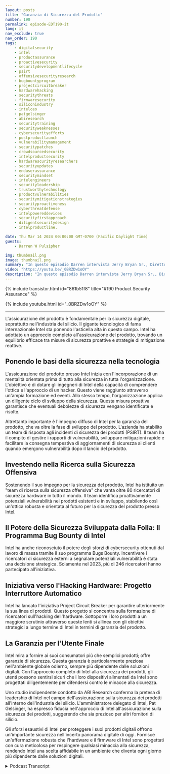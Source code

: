 ```yaml
---
layout: posts
title: "Garanzia di Sicurezza del Prodotto"
number: 190
permalink: episode-EDT190-it
lang: it
nav_exclude: true
nav_order: 190
tags:
    - digitalsecurity
    - intel
    - productassurance
    - proactivesecurity
    - securitydevelopmentlifecycle
    - psirt
    - offensivesecurityresearch
    - bugbountyprogram
    - projectcircuitbreaker
    - hardwarehacking
    - securitythreats
    - firmwaresecurity
    - siliconindustry
    - intelceo
    - patgelsinger
    - abiresearch
    - securitytraining
    - securityweaknesses
    - cybersecurityefforts
    - postproductlaunch
    - vulnerabilitymanagement
    - securitypatches
    - crowdsourcedsecurity
    - intelproductsecurity
    - hardwarescurityresearchers
    - securityupdates
    - enduserassurance
    - securitymindset
    - intelengineers
    - securityleadership
    - trustworthytechnology
    - productvulnerabilities
    - securitymitigationstrategies
    - securityproactiveness
    - cyberthreatdefense
    - intelpowereddevices
    - securityfirstapproach
    - diligentsecuritydesign
    - intelproductline.

date: Thu Mar 14 2024 00:00:00 GMT-0700 (Pacific Daylight Time)
guests:
    - Darren W Pulsipher

img: thumbnail.png
image: thumbnail.png
summary: "In questo episodio Darren intervista Jerry Bryan Sr., Direttore del Controllo Qualità dei Prodotti presso Intel e collega podcaster di Chips and Salsa. Scoprono gli aspetti della fiducia zero nel controllo qualità dei prodotti per un produttore di silicio."
video: "https://youtu.be/_0BRZDw1oOY"
description: "In questo episodio Darren intervista Jerry Bryan Sr., Direttore del Controllo Qualità dei Prodotti presso Intel e collega podcaster di Chips and Salsa. Scoprono gli aspetti della fiducia zero nel controllo qualità dei prodotti per un produttore di silicio."
---
```


<div>
{% include transistor.html id="861b51f8" title="#190 Product Security Assurance" %}

{% include youtube.html id="_0BRZDw1oOY" %}
</div>

---

L'assicurazione del prodotto è fondamentale per la sicurezza digitale, soprattutto nell'industria del silicio. Il gigante tecnologico di fama internazionale Intel sta ponendo l'asticella alta in questo campo. Intel ha adottato un approccio completo all'assicurazione del prodotto, trovando un equilibrio efficace tra misure di sicurezza proattive e strategie di mitigazione reattive.

## Ponendo le basi della sicurezza nella tecnologia

L'assicurazione del prodotto presso Intel inizia con l'incorporazione di un mentalità orientata prima di tutto alla sicurezza in tutta l'organizzazione. L'obiettivo è di dotare gli ingegneri di Intel della capacità di comprendere l'ottica e l'approccio di un hacker. Questo viene raggiunto attraverso un'ampia formazione ed eventi. Allo stesso tempo, l'organizzazione applica un diligente ciclo di sviluppo della sicurezza. Questa misura proattiva garantisce che eventuali debolezze di sicurezza vengano identificate e risolte.

Altrettanto importante è l'impegno diffuso di Intel per la garanzia del prodotto, che va oltre la fase di sviluppo del prodotto. L'azienda ha stabilito un team di risposta agli incidenti di sicurezza dei prodotti (PSIRT). Il team ha il compito di gestire i rapporti di vulnerabilità, sviluppare mitigazioni rapide e facilitare la consegna tempestiva di aggiornamenti di sicurezza ai clienti quando emergono vulnerabilità dopo il lancio del prodotto.

## Investendo nella Ricerca sulla Sicurezza Offensiva

Sostenendo il suo impegno per la sicurezza del prodotto, Intel ha istituito un "team di ricerca sulla sicurezza offensiva" che vanta oltre 80 ricercatori di sicurezza hardware in tutto il mondo. Il team identifica proattivamente potenziali vulnerabilità nei prodotti esistenti e in sviluppo, stabilendo così un'ottica robusta e orientata al futuro per la sicurezza del prodotto presso Intel.

## Il Potere della Sicurezza Sviluppata dalla Folla: Il Programma Bug Bounty di Intel

Intel ha anche riconosciuto il potere degli sforzi di cybersecurity ottenuti dal lavoro di massa tramite il suo programma Bugs Bounty. Incentivare i ricercatori di sicurezza esterni a segnalare potenziali vulnerabilità è stata una decisione strategica. Solamente nel 2023, più di 246 ricercatori hanno partecipato all'iniziativa.

## Iniziativa verso l'Hacking Hardware: Progetto Interruttore Automatico

Intel ha lancato l'iniziativa Project Circuit Breaker per garantire ulteriormente la sua linea di prodotti. Questo progetto si concentra sulla formazione di ricercatori sull'hacking dell'hardware. Sottoporre i loro prodotti a un maggiore scrutinio attraverso queste lenti si allinea con gli obiettivi strategici a lungo termine di Intel in termini di garanzia del prodotto.

## La Garanzia per l'Utente Finale

Intel mira a fornire ai suoi consumatori più che semplici prodotti; offre garanzie di sicurezza. Questa garanzia è particolarmente preziosa nell'ambiente globale odierno, sempre più dipendente dalle soluzioni digitali. Con l'approccio completo di Intel alla sicurezza dei prodotti, gli utenti possono sentirsi sicuri che i loro dispositivi alimentati da Intel sono progettati diligentemente per difendersi contro le minacce alla sicurezza.

Uno studio indipendente condotto da ABI Research conferma la pretesa di leadership di Intel nel campo dell'assicurazione sulla sicurezza dei prodotti all'interno dell'industria del silicio. L'amministratore delegato di Intel, Pat Gelsinger, ha espresso fiducia nell'approccio di Intel all'assicurazione sulla sicurezza dei prodotti, suggerendo che sia prezioso per altri fornitori di silicio.

Gli sforzi esaustivi di Intel per proteggere i suoi prodotti digitali offrono un'importante sicurezza nell'incerto panorama digitale di oggi. Fornisce un'affermazione robusta che l'hardware e il firmware di Intel sono progettati con cura meticolosa per respingere qualsiasi minaccia alla sicurezza, rendendo Intel una scelta affidabile in un ambiente che diventa ogni giorno più dipendente dalle soluzioni digitali.



<details>
<summary> Podcast Transcript </summary>

<p></p>

</details>
